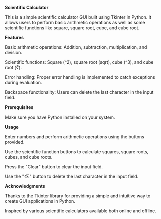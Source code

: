 **Scientific Calculator**

This is a simple scientific calculator GUI built using Tkinter in Python. It allows users to perform basic arithmetic operations as well as some scientific functions like square, square root, cube, and cube root.

**Features**

Basic arithmetic operations: Addition, subtraction, multiplication, and division.

Scientific functions: Square (^2), square root (sqrt), cube (^3), and cube root (∛).

Error handling: Proper error handling is implemented to catch exceptions during evaluation.

Backspace functionality: Users can delete the last character in the input field.

**Prerequisites**

Make sure you have Python installed on your system.

**Usage**

Enter numbers and perform arithmetic operations using the buttons provided.

Use the scientific function buttons to calculate squares, square roots, cubes, and cube roots.

Press the "Clear" button to clear the input field.

Use the "⌫" button to delete the last character in the input field.

**Acknowledgments**

Thanks to the Tkinter library for providing a simple and intuitive way to create GUI applications in Python.

Inspired by various scientific calculators available both online and offline.
